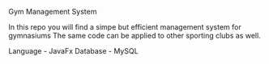 Gym Management System 

In this repo you will find a simpe but efficient management system for gymnasiums
The same code can be applied to other sporting clubs as well.

Language - JavaFx
Database - MySQL
